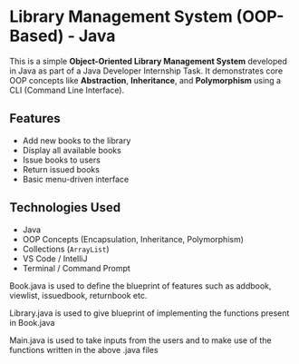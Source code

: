 # Library Management System (OOP-Based) - Java

This is a simple **Object-Oriented Library Management System** developed in Java as part of a Java Developer Internship Task. It demonstrates core OOP concepts like **Abstraction**, **Inheritance**, and **Polymorphism** using a CLI (Command Line Interface).

## Features

- Add new books to the library
- Display all available books
- Issue books to users
- Return issued books
- Basic menu-driven interface

## Technologies Used

- Java
- OOP Concepts (Encapsulation, Inheritance, Polymorphism)
- Collections (`ArrayList`)
- VS Code / IntelliJ
- Terminal / Command Prompt

Book.java is used to define the blueprint of features such as addbook, viewlist, issuedbook, returnbook etc.

Library.java is used to give blueprint of implementing the functions present in Book.java

Main.java is used to take inputs from the users and to make use of the functions written in the above .java files

